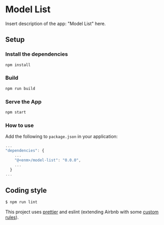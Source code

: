 # Model List
Insert description of the app: "Model List" here.


## Setup
### Install the dependencies
```bash
npm install
```

### Build
```bash
npm run build
```

### Serve the App
```bash
npm start
```

### How to use
Add the following to `package.json` in your application:
```javascript
...
"dependencies": {
    ...
    "@<enm>/model-list": "0.0.0",
    ...
  }
...
```

## Coding style

```bash
$ npm run lint
```

This project uses [prettier](https://github.com/prettier/prettier) and eslint
(extending Airbnb with some [custom rules](.eslintrc.js)).